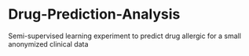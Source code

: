 # Drug-Prediction-Analysis
Semi-supervised learning experiment to predict drug allergic for a small anonymized clinical data
